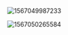 ![1567049987233](C:\Users\Administrator\AppData\Roaming\Typora\typora-user-images\1567049987233.png)

![1567050265584](C:\Users\Administrator\Desktop\笔记\1567050265584.png)

